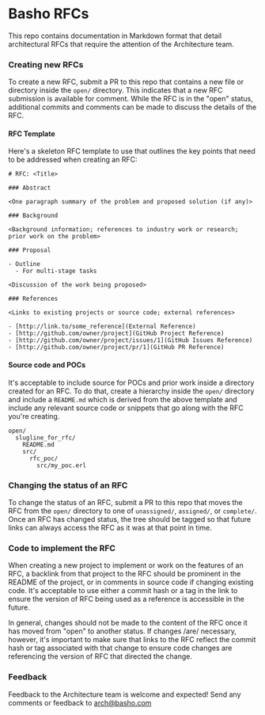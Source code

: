 # Basho RFCs

This repo contains documentation in Markdown format that detail architectural RFCs that require the attention of the Architecture team.

### Creating new RFCs

To create a new RFC, submit a PR to this repo that contains a new file or directory inside the `open/` directory. This indicates that a new RFC submission is available for comment. While the RFC is in the "open" status, additional commits and comments can be made to discuss the details of the RFC.

#### RFC Template

Here's a skeleton RFC template to use that outlines the key points that need to be addressed when creating an RFC:

```
# RFC: <Title>

### Abstract

<One paragraph summary of the problem and proposed solution (if any)>

### Background

<Background information; references to industry work or research; prior work on the problem>

### Proposal

- Outline
  - For multi-stage tasks

<Discussion of the work being proposed>

### References

<Links to existing projects or source code; external references>

- [http://link.to/some_reference](External Reference)
- [http://github.com/owner/project](GitHub Project Reference)
- [http://github.com/owner/project/issues/1](GitHub Issues Reference)
- [http://github.com/owner/project/pr/1](GitHub PR Reference)
```

#### Source code and POCs

It's acceptable to include source for POCs and prior work inside a directory created for an RFC. To do that, create a hierarchy inside the `open/` directory and include a `README.md` which is derived from the above template and include any relevant source code or snippets that go along with the RFC you're creating.

```
open/
  slugline_for_rfc/
    README.md
    src/
      rfc_poc/
        src/my_poc.erl
```

### Changing the status of an RFC

To change the status of an RFC, submit a PR to this repo that moves the RFC from the `open/` directory to one of `unassigned/`, `assigned/`, or `complete/`. Once an RFC has changed status, the tree should be tagged so that future links can always access the RFC as it was at that point in time.

### Code to implement the RFC

When creating a new project to implement or work on the features of an RFC, a backlink from that project to the RFC should be prominent in the README of the project, or in comments in source code if changing existing code. It's acceptable to use either a commit hash or a tag in the link to ensure the version of RFC being used as a reference is accessible in the future.

In general, changes should not be made to the content of the RFC once it has moved from "open" to another status. If changes /are/ necessary, however, it's important to make sure that links to the RFC reflect the commit hash or tag associated with that change to ensure code changes are referencing the version of RFC that directed the change.

### Feedback

Feedback to the Architecture team is welcome and expected! Send any comments or feedback to [arch@basho.com](mailto:arch@basho.com)
